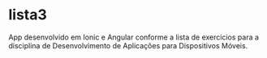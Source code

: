 # lista3
App desenvolvido em Ionic e Angular conforme a lista de exercicios para a disciplina de Desenvolvimento de Aplicações para Dispositivos Móveis.
